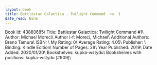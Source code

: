 ```yaml
---
layout: book
title: Battlestar Galactica - Twilight Command  no. 1
date_read: None
---
```


Book Id: 43880685\ 
Title: Battlestar Galactica: Twilight Command #1\ 
Author: Michael Moreci\ 
Author l-f: Moreci, Michael\ 
Additional Authors: Breno Tamura\ 
ISBN: \ 
My Rating: 0\ 
Average Rating: 4.05\ 
Publisher: \ 
Binding: Kindle Edition\ 
Number of Pages: 28\ 
Year Published: 2019\ 
Date Added: 2020/01/20\ 
Bookshelves: kupka-wstydu\ 
Bookshelves with positions: kupka-wstydu (#909)\ 

